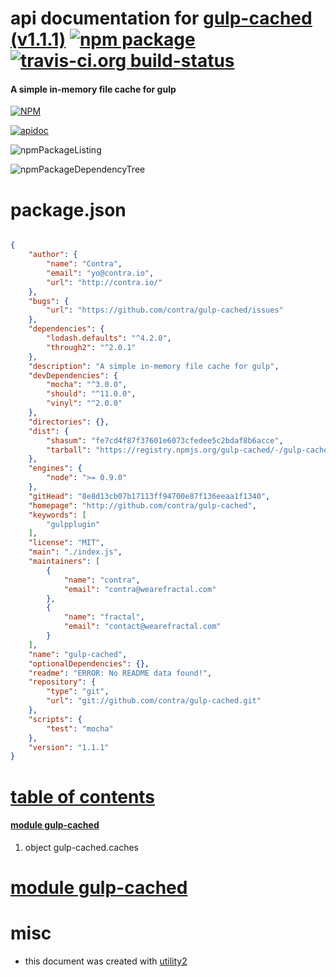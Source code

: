 # api documentation for  [gulp-cached (v1.1.1)](http://github.com/contra/gulp-cached)  [![npm package](https://img.shields.io/npm/v/npmdoc-gulp-cached.svg?style=flat-square)](https://www.npmjs.org/package/npmdoc-gulp-cached) [![travis-ci.org build-status](https://api.travis-ci.org/npmdoc/node-npmdoc-gulp-cached.svg)](https://travis-ci.org/npmdoc/node-npmdoc-gulp-cached)
#### A simple in-memory file cache for gulp

[![NPM](https://nodei.co/npm/gulp-cached.png?downloads=true)](https://www.npmjs.com/package/gulp-cached)

[![apidoc](https://npmdoc.github.io/node-npmdoc-gulp-cached/build/screenCapture.buildNpmdoc.browser._2Fhome_2Ftravis_2Fbuild_2Fnpmdoc_2Fnode-npmdoc-gulp-cached_2Ftmp_2Fbuild_2Fapidoc.html.png)](https://npmdoc.github.io/node-npmdoc-gulp-cached/build..beta..travis-ci.org/apidoc.html)

![npmPackageListing](https://npmdoc.github.io/node-npmdoc-gulp-cached/build/screenCapture.npmPackageListing.svg)

![npmPackageDependencyTree](https://npmdoc.github.io/node-npmdoc-gulp-cached/build/screenCapture.npmPackageDependencyTree.svg)



# package.json

```json

{
    "author": {
        "name": "Contra",
        "email": "yo@contra.io",
        "url": "http://contra.io/"
    },
    "bugs": {
        "url": "https://github.com/contra/gulp-cached/issues"
    },
    "dependencies": {
        "lodash.defaults": "^4.2.0",
        "through2": "^2.0.1"
    },
    "description": "A simple in-memory file cache for gulp",
    "devDependencies": {
        "mocha": "^3.0.0",
        "should": "^11.0.0",
        "vinyl": "^2.0.0"
    },
    "directories": {},
    "dist": {
        "shasum": "fe7cd4f87f37601e6073cfedee5c2bdaf8b6acce",
        "tarball": "https://registry.npmjs.org/gulp-cached/-/gulp-cached-1.1.1.tgz"
    },
    "engines": {
        "node": ">= 0.9.0"
    },
    "gitHead": "8e8d13cb07b17113ff94700e87f136eeaa1f1340",
    "homepage": "http://github.com/contra/gulp-cached",
    "keywords": [
        "gulpplugin"
    ],
    "license": "MIT",
    "main": "./index.js",
    "maintainers": [
        {
            "name": "contra",
            "email": "contra@wearefractal.com"
        },
        {
            "name": "fractal",
            "email": "contact@wearefractal.com"
        }
    ],
    "name": "gulp-cached",
    "optionalDependencies": {},
    "readme": "ERROR: No README data found!",
    "repository": {
        "type": "git",
        "url": "git://github.com/contra/gulp-cached.git"
    },
    "scripts": {
        "test": "mocha"
    },
    "version": "1.1.1"
}
```



# <a name="apidoc.tableOfContents"></a>[table of contents](#apidoc.tableOfContents)

#### [module gulp-cached](#apidoc.module.gulp-cached)
1.  object <span class="apidocSignatureSpan">gulp-cached.</span>caches



# <a name="apidoc.module.gulp-cached"></a>[module gulp-cached](#apidoc.module.gulp-cached)



# misc
- this document was created with [utility2](https://github.com/kaizhu256/node-utility2)
